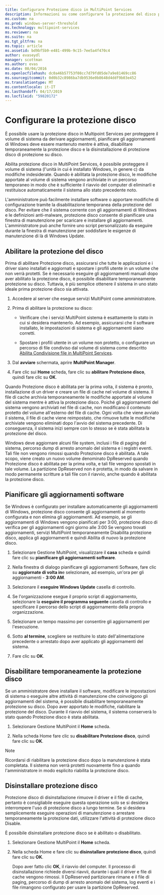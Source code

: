 ```yaml
---
title: Configurare Protezione disco in MultiPoint Services
description: Informazioni su come configurare la protezione del disco per i servizi MultiPoint
ms.custom: na
ms.prod: windows-server-threshold
ms.technology: multipoint-services
ms.reviewer: na
ms.suite: na
ms.tgt_pltfrm: na
ms.topic: article
ms.assetid: bd9bf5b9-e481-499b-9c15-7ee5a4f470c4
author: evaseydl
manager: scottman
ms.author: evas
ms.date: 08/04/2016
ms.openlocfilehash: dc0a46b57753f08cc7d79fd05de7a9e81469cc86
ms.sourcegitcommit: 0d0b32c8986ba7db9536e0b8648d4ddf9b03e452
ms.translationtype: MT
ms.contentlocale: it-IT
ms.lasthandoff: 04/17/2019
ms.locfileid: "59820172"
---
```

# <a name="configure-disk-protection"></a>Configurare la protezione disco
È possibile usare la protezione disco in Multipoint Services per proteggere il volume di sistema da derivare aggiornamenti, pianificare gli aggiornamenti di Windows deve essere mantenuto mentre è attiva, disabilitare temporaneamente la protezione disco e la disinstallazione di protezione disco di protezione su disco.  
  
Abilita protezione disco in MultiPoint Services, è possibile proteggere il volume di sistema (l'unità in cui è installato Windows, in genere c) da modifiche indesiderate. Quando è abilitata la protezione disco, le modifiche apportate al volume di sistema vengono archiviate in un percorso temporaneo in modo che è sufficiente il riavvio del computer di eliminarli e restituisce automaticamente il sistema allo stato precedente noto.  
  
L'amministratore può facilmente installare software o apportare modifiche di configurazione tramite la disabilitazione temporanea della protezione del disco. Per evitare che il sistema corrente con gli aggiornamenti di Windows e le definizioni anti-malware, protezione disco consente di pianificare una finestra di manutenzione per scaricare e installare gli aggiornamenti. L'amministratore può anche fornire uno script personalizzato da eseguire durante la finestra di manutenzione per soddisfare le esigenze di manutenzione di là di Windows Update.  
  
## <a name="enable-disk-protection"></a>Abilitare la protezione del disco  
Prima di abilitare Protezione disco, assicurarsi che tutte le applicazioni e i driver siano installati e aggiornati e spostare i profili utente in un volume che non verrà protetti. Se è necessario eseguire gli aggiornamenti manuali dopo aver abilitato la protezione disco, è possibile disabilitare temporaneamente protezione su disco. Tuttavia, è più semplice ottenere il sistema in uno stato ideale prima protezione disco sia attivata.  
  
 
1.  Accedere al server che esegue servizi MultiPoint come amministratore.  
  
2.  Prima di abilitare la protezione su disco:  
  
    -   Verificare che i servizi MultiPoint sistema è esattamente lo stato in cui si desidera mantenerlo. Ad esempio, assicurarsi che il software installato, le impostazioni di sistema e gli aggiornamenti siano corretti.  
  
    -   Spostare i profili utente in un volume non protetto, o configurare un percorso di file condiviso dal volume di sistema come descritto [Abilita Condivisione file in MultiPoint Services](Enable-file-sharing-in-MultiPoint-services.md).  
  
3.  Dal **avviare** schermata, aprire **MultiPoint Manager**.  
  
4.  Fare clic sui **Home** scheda, fare clic su **abilitare Protezione disco**, quindi fare clic su **OK**.  
  
Quando Protezione disco è abilitata per la prima volta, il sistema è pronto, installazione di un driver e creare un file di cache nel volume di sistema. Il file di cache archivia temporaneamente le modifiche apportate al volume del sistema mentre è attiva la protezione disco. Poiché gli aggiornamenti del sistema vengono archiviati nel file di cache, non modificano il contenuto protetto del volume all'esterno del file di cache. Ogni volta che viene avviato il sistema, il file di cache viene reimpostato, che rimuove tutte le modifiche archiviate vengono eliminati dopo l'avvio del sistema precedente. Di conseguenza, il sistema inizi sempre con lo stesso se è stata abilitata la protezione del disco.  
  
Windows deve aggiornare alcuni file system, inclusi i file di paging del sistema, percorso dump di arresto anomalo del sistema e i registri eventi. Tali file non vengono rimossi quando Protezione disco è abilitata. A tale scopo, viene creato un nuovo volume denominato DpReserved quando Protezione disco è abilitata per la prima volta, e tali file vengono spostati in tale volume. La partizione DpReserved non è protetta, in modo da salvare in modo permanente scritture a tali file con il riavvio, anche quando è abilitata la protezione disco.  
  
## <a name="schedule-software-updates"></a>Pianificare gli aggiornamenti software  
Se Windows è configurato per installare automaticamente gli aggiornamenti di Windows, protezione disco consente gli aggiornamenti al momento configurata e non elimina gli aggiornamenti. Ad esempio, se gli aggiornamenti di Windows vengono pianificati per 3:00, protezione disco di verifica per gli aggiornamenti ogni giorno alle 3:00 Se vengono trovati aggiornamenti, servizi MultiPoint temporaneamente Disabilita protezione disco, applica gli aggiornamenti e quindi Abilita di nuovo la protezione disco.  
   
1.  Selezionare Gestione MultiPoint, visualizzare il **casa** scheda e quindi fare clic su **pianificare gli aggiornamenti software**.  
  
2.  Nella finestra di dialogo pianificare gli aggiornamenti Software, fare clic su **aggiornate di volta in**e selezionare, ad esempio, un'ora per gli aggiornamenti - **3:00 AM**.  
  
3.  Selezionare il **eseguire Windows Update** casella di controllo.  
  
4.  Se l'organizzazione esegue il proprio script di aggiornamento, selezionare la **eseguire il programma seguente** casella di controllo e specificare il percorso dello script di aggiornamento della propria organizzazione.  
  
5.  Selezionare un tempo massimo per consentire gli aggiornamenti per l'esecuzione.  
  
6.  Sotto **al termine**, scegliere se restituire lo stato dell'alimentazione precedente o arrestato dopo aver applicato gli aggiornamenti del sistema.  
  
7.  Fare clic su **OK**.  
  
## <a name="temporarily-disable-disk-protection"></a>Disabilitare temporaneamente la protezione disco  
Se un amministratore deve installare il software, modificare le impostazioni di sistema o eseguire altre attività di manutenzione che coinvolgono gli aggiornamenti del sistema, è possibile disabilitare temporaneamente protezione su disco. Dopo aver apportato le modifiche, riabilitare la protezione del disco. Durante il riavvio del sistema, il sistema conserverà lo stato quando Protezione disco è stata abilitata.  
    
1.  Selezionare Gestione MultiPoint il **Home** scheda.  
  
2.  Nella scheda Home fare clic su **disabilitare Protezione disco**, quindi fare clic su **OK**.  
  
> [!NOTE]  
> Ricordarsi di riabilitare la protezione disco dopo la manutenzione è stata completata. Il sistema non verrà protetti nuovamente fino a quando l'amministratore in modo esplicito riabilita la protezione disco.  
  
## <a name="uninstall-disk-protection"></a>Disinstallare protezione disco  
Protezione disco di disinstallazione rimuove il driver e il file di cache, pertanto è consigliabile eseguire questa operazione solo se si desidera interrompere l'uso di protezione disco a lungo termine. Se si desidera semplicemente eseguire operazioni di manutenzione o arrestare temporaneamente la protezione dati, utilizzare l'attività di protezione disco Disable.  
  
È possibile disinstallare protezione disco se è abilitato o disabilitato.  
   
1.  Selezionare Gestione MultiPoint il **Home** scheda.  
  
2.  Nella scheda Home e fare clic su **disinstallare protezione disco**, quindi fare clic su **OK**.  
  
    Dopo aver fatto clic **OK**, il riavvio del computer. Il processo di disinstallazione richiede diversi riavvii, durante i quali il driver e file di cache vengono rimossi. Il DpReserved partizionare rimane e il file di paging, percorso di dump di arresto anomalo del sistema, log eventi e i file rimangono configurato per usare la partizione DpReserved.